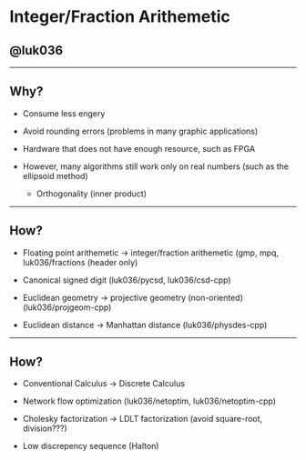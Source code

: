 # Integer/Fraction Arithemetic
## @luk036

---

## Why?

- Consume less engery

- Avoid rounding errors (problems in many graphic applications)

- Hardware that does not have enough resource, such as FPGA

- However, many algorithms still work only on real numbers (such as the ellipsoid method)
   - Orthogonality (inner product)

---

## How?

- Floating point arithemetic -> integer/fraction arithemetic
  (gmp, mpq, luk036/fractions (header only)

- Canonical signed digit
  (luk036/pycsd, luk036/csd-cpp)

- Euclidean geometry -> projective geometry (non-oriented)
  (luk036/projgeom-cpp)

- Euclidean distance -> Manhattan distance
  (luk036/physdes-cpp)

---

## How?

- Conventional Calculus -> Discrete Calculus

- Network flow optimization
  (luk036/netoptim, luk036/netoptim-cpp)

- Cholesky factorization -> LDLT factorization (avoid square-root, division???)

- Low discrepency sequence (Halton)

